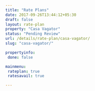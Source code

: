 ```yaml
---
title: "Rate Plans"
date: 2017-09-26T13:44:12+05:30
draft: false
layout: rate-plan
property: "Casa Vagator"
status: "Pending Review"
url: /details/rate-plan/casa-vagator/
slug: "casa-vagator/"

propertyinfo:
 done: false

mainmenu:
 rateplan: true
 ratesavail: true

---
```


